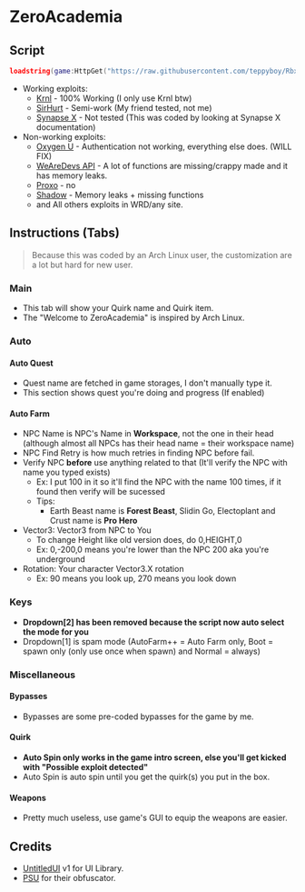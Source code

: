 # ZeroAcademia
## Script
```lua
loadstring(game:HttpGet("https://raw.githubusercontent.com/teppyboy/RbxScripts/master/ZeroScripts/ZeroAcademia/Script.lua"))()
```
+ Working exploits:
  + [Krnl](https://krnl.rocks/) - 100% Working (I only use Krnl btw)
  + [SirHurt](https://www.google.com/search?q=pedophilia) - Semi-work (My friend tested, not me)
  + [Synapse X](https://x.synapse.to/) - Not tested (This was coded by looking at Synapse X documentation)
+ Non-working exploits:
  + [Oxygen U](https://oxygenu.xyz/) - Authentication not working, everything else does. (WILL FIX)
  + [WeAreDevs API](https://wearedevs.net/d/Exploit%20API) - A lot of functions are missing/crappy made and it has memory leaks.
  + [Proxo](https://www.google.com/search?q=Linkvertise%20*%20math.huge%20+%20Adware) - no
  + [Shadow](https://wearedevs.net/d/Shadow) - Memory leaks + missing functions
  + and All others exploits in WRD/any site.
## Instructions (Tabs)
> Because this was coded by an Arch Linux user, the customization are a lot but hard for new user.
### Main
+ This tab will show your Quirk name and Quirk item.
+ The "Welcome to ZeroAcademia" is inspired by Arch Linux.
### Auto
#### Auto Quest
+ Quest name are fetched in game storages, I don't manually type it.
+ This section shows quest you're doing and progress (If enabled)
#### Auto Farm
+ NPC Name is NPC's Name in **Workspace**, not the one in their head (although almost all NPCs has their head name = their workspace name)
+ NPC Find Retry is how much retries in finding NPC before fail.
+ Verify NPC **before** use anything related to that (It'll verify the NPC with name you typed exists)
  + Ex: I put 100 in it so it'll find the NPC with the name 100 times, if it found then verify will be sucessed
  + Tips:
    + Earth Beast name is **Forest Beast**, Slidin Go, Electoplant and Crust name is **Pro Hero**
+ Vector3: Vector3 from NPC to You 
  + To change Height like old version does, do 0,HEIGHT,0
  + Ex: 0,-200,0 means you're lower than the NPC 200 aka you're underground
+ Rotation: Your character Vector3.X rotation
  + Ex: 90 means you look up, 270 means you look down
### Keys
+ **Dropdown[2] has been removed because the script now auto select the mode for you**
+ Dropdown[1] is spam mode (AutoFarm++ = Auto Farm only, Boot = spawn only (only use once when spawn) and Normal = always)
### Miscellaneous
#### Bypasses
+ Bypasses are some pre-coded bypasses for the game by me.
#### Quirk
+ **Auto Spin only works in the game intro screen, else you'll get kicked with "Possible exploit detected"**
+ Auto Spin is auto spin until you get the quirk(s) you put in the box.
#### Weapons
+ Pretty much useless, use game's GUI to equip the weapons are easier.

## Credits
+ [UntitledUI](https://github.com/teppyboy/RbxScripts/tree/master/Misc/UntitledUI) v1 for UI Library.
+ [PSU](https://psu.dev/) for their obfuscator.

